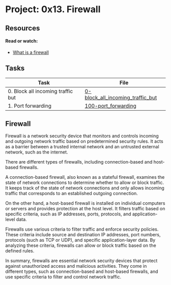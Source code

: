 # Project: 0x13. Firewall

## Resources

#### Read or watch:

* [What is a firewall](https://intranet.alxswe.com/rltoken/vjB4LyHRdtEImzZcuD89ZQ)
## Tasks

| Task | File |
| ---- | ---- |
| 0. Block all incoming traffic but | [0-block_all_incoming_traffic_but](./0-block_all_incoming_traffic_but) |
| 1. Port forwarding | [100-port_forwarding](./100-port_forwarding) |

## Firewall 
Firewall is a network security device that monitors and controls incoming and outgoing network traffic based on predetermined security rules. It acts as a barrier between a trusted internal network and an untrusted external network, such as the internet. 

There are different types of firewalls, including connection-based and host-based firewalls. 

A connection-based firewall, also known as a stateful firewall, examines the state of network connections to determine whether to allow or block traffic. It keeps track of the state of network connections and only allows incoming traffic that corresponds to an established outgoing connection.

On the other hand, a host-based firewall is installed on individual computers or servers and provides protection at the host level. It filters traffic based on specific criteria, such as IP addresses, ports, protocols, and application-level data.

Firewalls use various criteria to filter traffic and enforce security policies. These criteria include source and destination IP addresses, port numbers, protocols (such as TCP or UDP), and specific application-layer data. By analyzing these criteria, firewalls can allow or block traffic based on the defined rules.

In summary, firewalls are essential network security devices that protect against unauthorized access and malicious activities. They come in different types, such as connection-based and host-based firewalls, and use specific criteria to filter and control network traffic.
